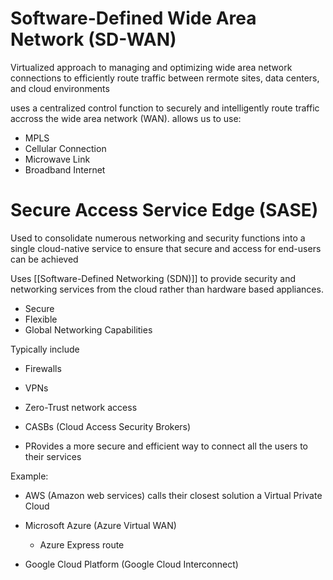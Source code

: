 # Software-Defined Wide Area Network (SD-WAN)

Virtualized approach to managing and optimizing wide area network connections to efficiently route traffic between rermote sites, data centers, and cloud environments

uses a centralized control function to securely and intelligently route traffic accross the wide area network (WAN).
allows us to use:
- MPLS
- Cellular Connection
- Microwave Link
- Broadband Internet

# Secure Access Service Edge (SASE)

Used to consolidate numerous networking and security functions into a single cloud-native service to ensure that secure and access for end-users can be achieved

Uses [[Software-Defined Networking (SDN)]] to provide security and networking services from the cloud rather than hardware based appliances.

- Secure
- Flexible
- Global
Networking Capabilities

Typically include
- Firewalls
- VPNs
- Zero-Trust network access
- CASBs (Cloud Access Security Brokers)

- PRovides a more secure and efficient way to connect all the users to their services

Example:
- AWS (Amazon web services) calls their closest solution a Virtual Private Cloud

- Microsoft Azure (Azure Virtual WAN)
  - Azure Express route
- Google Cloud Platform (Google Cloud Interconnect)